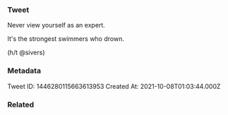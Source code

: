 ### Tweet
Never view yourself as an expert.

It's the strongest swimmers who drown.

(h/t @sivers)

### Metadata
Tweet ID: 1446280115663613953
Created At: 2021-10-08T01:03:44.000Z

### Related

